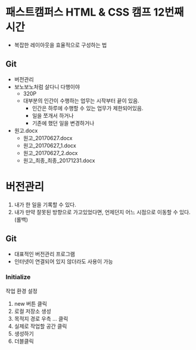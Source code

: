 # 패스트캠퍼스 HTML & CSS 캠프 12번째 시간
* 복잡한 레이아웃을 효율적으로  구성하는 법

## Git
* 버전관리
* 보노보노처럼 살다니 다행이야
  * 320P
  * 대부분의 인간이 수행하는 업무는 시작부터 끝이 있음.
    * 인간은 하루에 수행할 수 있는 업무가 제한되어있음.
    * 일을 쪼개서 하거나
    * 기존에 했던 일을 변경하거나
* 원고.docx
  * 원고_20170627.docx
  * 원고_20170627_1.docx
  * 원고_20170627_2.docx
  * 원고_최종_최종_20171231.docx

# 버전관리
  1. 내가 한 일을 기록할 수 있다.
  2. 내가 만약 잘못된 방향으로 가고있었다면, 언제던지 어느 시점으로 이동할 수 있다. (롤백)

## Git
* 대표적인 버전관리 프로그램
* 인터넷이 연결되어 있지 않더라도 사용이 가능

### Initialize
작업 환경 설정 
1. new 버튼 클릭
2. 로컬 저장소 생성
3. 목적지 경로 우측 ... 클릭
4. 실제로 작업할 공간 클릭
5. 생성하기
6. 더블클릭